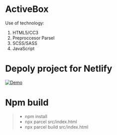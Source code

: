 # ActiveBox


Use of technology:
1. HTML5/CC3
2. Preproccesor Parsel
3. SCSS/SASS
4. JavaScript

# Depoly project for Netlify
 [![Demo](https://api.netlify.com/api/v1/badges/3dabe223-820d-4e04-847a-bd054f8923f2/deploy-status)](https://app.netlify.com/sites/activebox-pavlov/deploys)

# Npm build
> - npm install
> - npx parcel src/index.html
> - npx parcel build src/index.html
